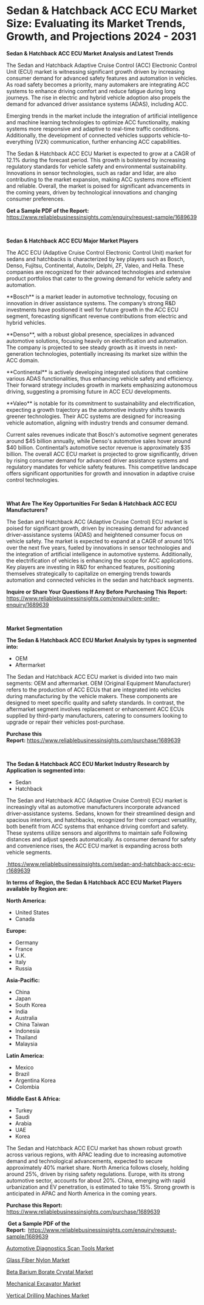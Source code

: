 <p><h1>Sedan & Hatchback ACC ECU Market Size: Evaluating its Market Trends, Growth, and Projections 2024 - 2031</h1></p><p><strong>Sedan & Hatchback ACC ECU Market Analysis and Latest Trends</strong></p>
<p><p>The Sedan and Hatchback Adaptive Cruise Control (ACC) Electronic Control Unit (ECU) market is witnessing significant growth driven by increasing consumer demand for advanced safety features and automation in vehicles. As road safety becomes a priority, many automakers are integrating ACC systems to enhance driving comfort and reduce fatigue during long journeys. The rise in electric and hybrid vehicle adoption also propels the demand for advanced driver assistance systems (ADAS), including ACC.</p><p>Emerging trends in the market include the integration of artificial intelligence and machine learning technologies to optimize ACC functionality, making systems more responsive and adaptive to real-time traffic conditions. Additionally, the development of connected vehicles supports vehicle-to-everything (V2X) communication, further enhancing ACC capabilities.</p><p>The Sedan & Hatchback ACC ECU Market is expected to grow at a CAGR of 12.1% during the forecast period. This growth is bolstered by increasing regulatory standards for vehicle safety and environmental sustainability. Innovations in sensor technologies, such as radar and lidar, are also contributing to the market expansion, making ACC systems more efficient and reliable. Overall, the market is poised for significant advancements in the coming years, driven by technological innovations and changing consumer preferences.</p></p>
<p><strong>Get a Sample PDF of the Report:&nbsp;</strong> <a href="https://www.reliablebusinessinsights.com/enquiry/request-sample/1689639?utm_campaign=1094&utm_medium=2&utm_source=Github&utm_content=ia&utm_term=17102024&utm_id=sedan-hatchback-acc-ecu">https://www.reliablebusinessinsights.com/enquiry/request-sample/1689639</a></p>
<p>&nbsp;</p>
<p><strong>Sedan & Hatchback ACC ECU Major Market Players</strong></p>
<p><p>The ACC ECU (Adaptive Cruise Control Electronic Control Unit) market for sedans and hatchbacks is characterized by key players such as Bosch, Denso, Fujitsu, Continental, Autoliv, Delphi, ZF, Valeo, and Hella. These companies are recognized for their advanced technologies and extensive product portfolios that cater to the growing demand for vehicle safety and automation.</p><p>**Bosch** is a market leader in automotive technology, focusing on innovation in driver assistance systems. The company’s strong R&D investments have positioned it well for future growth in the ACC ECU segment, forecasting significant revenue contributions from electric and hybrid vehicles.</p><p>**Denso**, with a robust global presence, specializes in advanced automotive solutions, focusing heavily on electrification and automation. The company is projected to see steady growth as it invests in next-generation technologies, potentially increasing its market size within the ACC domain.</p><p>**Continental** is actively developing integrated solutions that combine various ADAS functionalities, thus enhancing vehicle safety and efficiency. Their forward strategy includes growth in markets emphasizing autonomous driving, suggesting a promising future in ACC ECU developments.</p><p>**Valeo** is notable for its commitment to sustainability and electrification, expecting a growth trajectory as the automotive industry shifts towards greener technologies. Their ACC systems are designed for increasing vehicle automation, aligning with industry trends and consumer demand.</p><p>Current sales revenues indicate that Bosch's automotive segment generates around $45 billion annually, while Denso's automotive sales hover around $40 billion. Continental’s automotive sector revenue is approximately $35 billion. The overall ACC ECU market is projected to grow significantly, driven by rising consumer demand for advanced driver assistance systems and regulatory mandates for vehicle safety features. This competitive landscape offers significant opportunities for growth and innovation in adaptive cruise control technologies.</p></p>
<p>&nbsp;</p>
<p><strong>What Are The Key Opportunities For Sedan & Hatchback ACC ECU Manufacturers?</strong></p>
<p><p>The Sedan and Hatchback ACC (Adaptive Cruise Control) ECU market is poised for significant growth, driven by increasing demand for advanced driver-assistance systems (ADAS) and heightened consumer focus on vehicle safety. The market is expected to expand at a CAGR of around 10% over the next five years, fueled by innovations in sensor technologies and the integration of artificial intelligence in automotive systems. Additionally, the electrification of vehicles is enhancing the scope for ACC applications. Key players are investing in R&D for enhanced features, positioning themselves strategically to capitalize on emerging trends towards automation and connected vehicles in the sedan and hatchback segments.</p></p>
<p><strong>Inquire or Share Your Questions If Any Before Purchasing This Report:</strong> <a href="https://www.reliablebusinessinsights.com/enquiry/pre-order-enquiry/1689639?utm_campaign=1094&utm_medium=2&utm_source=Github&utm_content=ia&utm_term=17102024&utm_id=sedan-hatchback-acc-ecu">https://www.reliablebusinessinsights.com/enquiry/pre-order-enquiry/1689639</a></p>
<p>&nbsp;</p>
<p><strong>Market Segmentation</strong></p>
<p><strong>The Sedan & Hatchback ACC ECU Market Analysis by types is segmented into:</strong></p>
<p><ul><li>OEM</li><li>Aftermarket</li></ul></p>
<p><p>The Sedan and Hatchback ACC ECU market is divided into two main segments: OEM and aftermarket. OEM (Original Equipment Manufacturer) refers to the production of ACC ECUs that are integrated into vehicles during manufacturing by the vehicle makers. These components are designed to meet specific quality and safety standards. In contrast, the aftermarket segment involves replacement or enhancement ACC ECUs supplied by third-party manufacturers, catering to consumers looking to upgrade or repair their vehicles post-purchase.</p></p>
<p><strong>Purchase this Report:&nbsp;</strong><a href="https://www.reliablebusinessinsights.com/purchase/1689639?utm_campaign=1094&utm_medium=2&utm_source=Github&utm_content=ia&utm_term=17102024&utm_id=sedan-hatchback-acc-ecu">https://www.reliablebusinessinsights.com/purchase/1689639</a></p>
<p>&nbsp;</p>
<p><strong>The Sedan & Hatchback ACC ECU Market Industry Research by Application is segmented into:</strong></p>
<p><ul><li>Sedan</li><li>Hatchback</li></ul></p>
<p><p>The Sedan and Hatchback ACC (Adaptive Cruise Control) ECU market is increasingly vital as automotive manufacturers incorporate advanced driver-assistance systems. Sedans, known for their streamlined design and spacious interiors, and hatchbacks, recognized for their compact versatility, both benefit from ACC systems that enhance driving comfort and safety. These systems utilize sensors and algorithms to maintain safe Following distances and adjust speeds automatically. As consumer demand for safety and convenience rises, the ACC ECU market is expanding across both vehicle segments.</p></p>
<p><a href="https://www.reliablebusinessinsights.com/sedan-and-hatchback-acc-ecu-r1689639?utm_campaign=1094&utm_medium=2&utm_source=Github&utm_content=ia&utm_term=17102024&utm_id=sedan-hatchback-acc-ecu">&nbsp;https://www.reliablebusinessinsights.com/sedan-and-hatchback-acc-ecu-r1689639</a></p>
<p><strong>In terms of Region, the Sedan & Hatchback ACC ECU Market Players available by Region are:</strong></p>
<p>
    <p> <strong> North America: </strong>
        <ul>
            <li>United States</li>
            <li>Canada</li>
        </ul>
        </p> 
    <p> <strong> Europe: </strong>
        <ul>
            <li>Germany</li>
            <li>France</li>
            <li>U.K.</li>
            <li>Italy</li>
            <li>Russia</li>
        </ul>
        </p> 
    <p> <strong> Asia-Pacific: </strong>
        <ul>
            <li>China</li>
            <li>Japan</li>
            <li>South Korea</li>
            <li>India</li>
            <li>Australia</li>
            <li>China Taiwan</li>
            <li>Indonesia</li>
            <li>Thailand</li>
            <li>Malaysia</li>
        </ul>
        </p> 
    <p> <strong> Latin America: </strong>
        <ul>
            <li>Mexico</li>
            <li>Brazil</li>
            <li>Argentina Korea</li>
            <li>Colombia</li>
        </ul>
        </p> 
    <p> <strong> Middle East & Africa: </strong>
        <ul>
            <li>Turkey</li>
            <li>Saudi</li>
            <li>Arabia</li>
            <li>UAE</li>
            <li>Korea</li>
        </ul>
    </p>
    </p>
<p><p>The Sedan and Hatchback ACC ECU market has shown robust growth across various regions, with APAC leading due to increasing automotive demand and technological advancements, expected to secure approximately 40% market share. North America follows closely, holding around 25%, driven by rising safety regulations. Europe, with its strong automotive sector, accounts for about 20%. China, emerging with rapid urbanization and EV penetration, is estimated to take 15%. Strong growth is anticipated in APAC and North America in the coming years.</p></p>
<p><strong>Purchase this Report: </strong><a href="https://www.reliablebusinessinsights.com/purchase/1689639?utm_campaign=1094&utm_medium=2&utm_source=Github&utm_content=ia&utm_term=17102024&utm_id=sedan-hatchback-acc-ecu">https://www.reliablebusinessinsights.com/purchase/1689639</a></p>
<p>&nbsp;<strong>Get a Sample PDF of the Report:&nbsp;&nbsp;</strong><a href="https://www.reliablebusinessinsights.com/enquiry/request-sample/1689639?utm_campaign=1094&utm_medium=2&utm_source=Github&utm_content=ia&utm_term=17102024&utm_id=sedan-hatchback-acc-ecu">https://www.reliablebusinessinsights.com/enquiry/request-sample/1689639</a></p>
<p><strong></strong></p>
<p><p><a href="https://github.com/OrlandoHBarks/Market-Research-Report-List-1/blob/main/automotive-diagnostics-scan-tools-market.md?utm_campaign=1094&utm_medium=2&utm_source=Github&utm_content=ia&utm_term=17102024&utm_id=sedan-hatchback-acc-ecu">Automotive Diagnostics Scan Tools Market</a></p><p><a href="https://www.linkedin.com/pulse/glass-fiber-nylon-market-global-insights-sales-trends-2024-2031-cu3ve?utm_campaign=1094&utm_medium=2&utm_source=Github&utm_content=ia&utm_term=17102024&utm_id=sedan-hatchback-acc-ecu">Glass Fiber Nylon Market</a></p><p><a href="https://www.linkedin.com/pulse/global-beta-barium-borate-crystal-market-focus-product-o5pve?utm_campaign=1094&utm_medium=2&utm_source=Github&utm_content=ia&utm_term=17102024&utm_id=sedan-hatchback-acc-ecu">Beta Barium Borate Crystal Market</a></p><p><a href="https://issuu.com/reportprime-2/docs/mechanical-excavator-market-size-20_44c1004983834e?utm_campaign=1094&utm_medium=2&utm_source=Github&utm_content=ia&utm_term=17102024&utm_id=sedan-hatchback-acc-ecu">Mechanical Excavator Market</a></p><p><a href="https://issuu.com/reportprime-2/docs/vertical-drilling-machines-market-s_bbf6e182e47bd9?utm_campaign=1094&utm_medium=2&utm_source=Github&utm_content=ia&utm_term=17102024&utm_id=sedan-hatchback-acc-ecu">Vertical Drilling Machines Market</a></p></p>